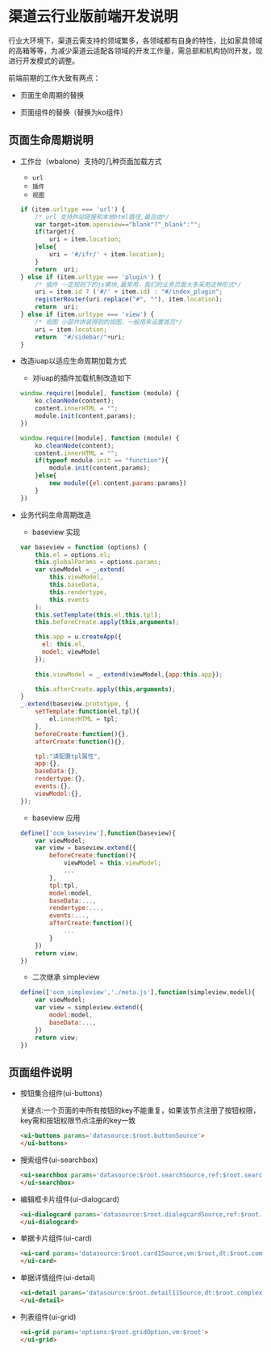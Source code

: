 # 渠道云行业版前端开发说明

行业大环境下，渠道云需支持的领域繁多，各领域都有自身的特性，比如家具领域的高箱等等，为减少渠道云适配各领域的开发工作量，需总部和机构协同开发，现进行开发模式的调整。

前端前期的工作大致有两点：

* 页面生命周期的替换

* 页面组件的替换（替换为ko组件）

## 页面生命周期说明

- 工作台（wbalone）支持的几种页面加载方式

    + `url`
    + `插件`
    + `视图`
    ```javascript
    if (item.urltype === 'url') {
        /* url 支持外站链接和本地html路径,最自由*/
        var target=item.openview=="blank"?"_blank":"";
        if(target){
            uri = item.location;
        }else{
            uri = '#/ifr/' + item.location);
        }
        return  uri;
    } else if (item.urltype === 'plugin') {
        /* 插件 一定规则下的js模块,最常用，我们的业务页面大多采用这种形式*/
        uri = item.id ? ('#/' + item.id) : "#/index_plugin";
        registerRouter(uri.replace("#", ""), item.location);
        return  uri;
    } else if (item.urltype === 'view') {
        /* 视图 小部件拼装得到的视图，一般用来设置首页*/
        uri = item.location;
        return  "#/sidebar/"+uri;
    }
    ```
- 改造iuap以适应生命周期加载方式
    + 对iuap的插件加载机制改造如下
    ```javascript
    window.require([module], function (module) {
        ko.cleanNode(content);
        content.innerHTML = "";
        module.init(content,params);
    })
    ```
    ```javascript
    window.require([module], function (module) {
        ko.cleanNode(content);
        content.innerHTML = "";
        if(typeof module.init == "function"){
            module.init(content,params);
        }else{
            new module({el:content,params:params})
        }
    })
    ```
- 业务代码生命周期改造
    + baseview 实现
    ```javascript
    var baseview = function (options) {
        this.el = options.el;
        this.globalParams = options.params;
        var viewModel = _.extend(
            this.viewModel,
            this.baseData,
            this.rendertype,
            this.events
        );
        this.setTemplate(this.el,this.tpl);
        this.beforeCreate.apply(this,arguments);

        this.app = u.createApp({
          el: this.el,
          model: viewModel
        });
        
        this.viewModel = _.extend(viewModel,{app:this.app});

        this.afterCreate.apply(this,arguments);
    }
    _.extend(baseview.prototype, {
        setTemplate:function(el,tpl){
            el.innerHTML = tpl;
        },
        beforeCreate:function(){},
        afterCreate:function(){},

        tpl:"请配置tpl属性",
        app:{},
        baseData:{},
        rendertype:{},
        events:{},
        viewModel:{},
    });
    ```
    + baseview 应用
    ```javascript
    define(['ocm_baseview'],function(baseview){
        var viewModel;
        var view = baseview.extend({
            beforeCreate:function(){
                viewModel = this.viewModel;
                ...
            },
            tpl:tpl,
            model:model,
            baseData:...,
            rendertype:...,
            events:...,
            afterCreate:function(){
                ...
            }
        })
        return view;
    })
    ```
    +  二次继承 simpleview
    ```javascript
    define(['ocm_simpleview','./meta.js'],function(simpleview,model){
        var viewModel;
        var view = simpleview.extend({
            model:model,
            baseData:...,
        })
        return view;
    })
    ```
## 页面组件说明

- 按钮集合组件(ui-buttons)
    
    关键点:一个页面的中所有按钮的key不能重复，如果该节点注册了按钮权限，key需和按钮权限节点注册的key一致
    ```html
    <ui-buttons params='datasource:$root.buttonSource'>
    </ui-buttons>
    ```
- 搜索组件(ui-searchbox)

    ```html
    <ui-searchbox params='datasource:$root.searchSource,ref:$root.searchcomp,search:$root.search,clean:$root.cleanSearch'>
    </ui-searchbox>
    ```
- 编辑框卡片组件(ui-dialogcard)

    ```html
    <ui-dialogcard params='datasource:$root.dialogcardSource,ref:$root.dialogcardcomp'>
    </ui-dialogcard>
    ```
- 单据卡片组件(ui-card)
    ```html
    <ui-card params='datasource:$root.card1Source,vm:$root,dt:$root.complexList,billstatus:$root.billPanelStatus'>
    </ui-card>
    ```
- 单据详情组件(ui-detail)
    ```html
    <ui-detail params='datasource:$root.detail11Source,dt:$root.complexList,vm:$root'>
    </ui-detail>
    ```
- 列表组件(ui-grid)
    ```html
    <ui-grid params='options:$root.gridOption,vm:$root'>
    </ui-grid>
    ```


